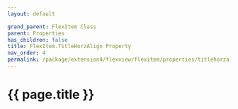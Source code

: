 ```yaml
---
layout: default

grand_parent: FlexItem Class
parent: Properties
has_children: false
title: FlexItem.TitleHorzAlign Property
nav_order: 4
permalink: /package/extension4/flexview/flexitem/properties/titlehorzalign
---
```

# {{ page.title }}